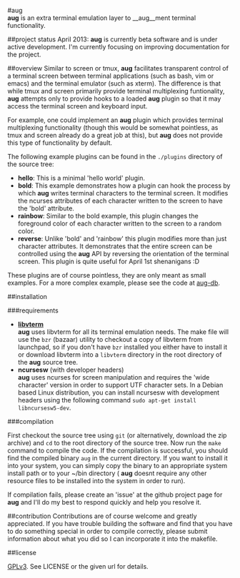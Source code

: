 #aug                                                                                                                               
__aug__ is an extra terminal emulation layer to __aug__ment 
terminal functionality.

##project status
April 2013: 
	__aug__ is currently beta software and is under active development.
	I'm currently focusing on improving documentation for the project.

##overview
Similar to screen or tmux, __aug__ facilitates transparent control of a terminal
screen between terminal applications (such as bash, vim or emacs) and the
terminal emulator (such as xterm). The difference is that while tmux and screen
primarily provide terminal multiplexing funtionality, __aug__ attempts only to
provide hooks to a loaded __aug__ plugin so that it may access the terminal
screen and keyboard input.

For example, one could implement an __aug__ plugin which provides terminal
multiplexing functionality (though this would be somewhat pointless, as tmux and
screen already do a great job at this), but __aug__ does not provide this
type of functionality by default.

The following example plugins can be found in the `./plugins` directory
of the source tree:

 * __hello__: 	This is a minimal 'hello world' plugin.
 * __bold__: 	This example demonstrates how a plugin can hook the process by
				which __aug__ writes terminal characters to the terminal screen.
				It modifies the ncurses attributes of each character written to
				the screen to have the 'bold' attribute.
 * __rainbow__: Similar to the bold example, this plugin changes the foreground
				color of each character written to the screen to a random color.
 * __reverse__: Unlike 'bold' and 'rainbow' this plugin modifies more than just
				character attributes. It demonstrates that the entire screen 
				can be controlled using the __aug__ API by reversing the 
				orientation of the terminal screen. This plugin is quite useful
				for April 1st shenanigans :D

These plugins are of course pointless, they are only meant as small examples. For
a more complex example, please see the code at [aug-db](https://github.com/cantora/aug-db).

##installation

###requirements 
 * [__libvterm__](https://code.launchpad.net/~leonerd/libvterm)  
		__aug__ uses libvterm for all its terminal emulation needs. The make file
		will use the `bzr` (bazaar) utility to checkout a copy of libvterm from
		launchpad, so if you don't have `bzr` installed you either have to install
		it or download libvterm into a `libvterm` directory in the root directory
		of the __aug__ source tree.
 * __ncursesw__ (with developer headers)  
		__aug__ uses ncurses for screen manipulation and requires the 'wide
		character' version in order to support UTF character sets. In a Debian 
		based Linux distribution, you can install ncursesw with development headers
		using the following command `sudo apt-get install libncursesw5-dev`.

###compilation

First checkout the source tree using `git` (or alternatively, download the zip archive)
and `cd` to the root directory of the source tree. Now run the `make` command to
compile the code. If the compilation is successful, you should find the compiled binary
`aug` in the current directory. If you want to install it into your system, you can
simply copy the binary to an appropriate system install path or to your ~/bin
directory ( __aug__ doesnt require any other resource files to be installed into the
system in order to run).

If compilation fails, please create an 'issue' at the github project page for __aug__
and I'll do my best to respond quickly and help you resolve it.

##contribution
Contributions are of course welcome and greatly appreciated. If you have trouble
building the software and find that you have to do something special in order to compile
correctly, please submit information about what you did so I can incorporate it into
the makefile.

##license

[GPLv3](http://www.gnu.org/licenses/gpl-3.0.html). See LICENSE or the given url for
details.
